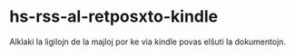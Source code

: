 # hs-rss-al-retposxto-kindle
Alklaki la ligilojn de la majloj por ke via kindle povas elŝuti la dokumentojn.
